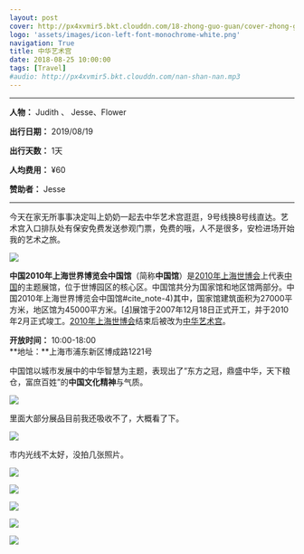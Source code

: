 ```yaml
---
layout: post
cover: http://px4xvmir5.bkt.clouddn.com/18-zhong-guo-guan/cover-zhong-guo-guan.jpg
logo: 'assets/images/icon-left-font-monochrome-white.png'
navigation: True
title: 中华艺术宫
date: 2018-08-25 10:00:00
tags: [Travel]
#audio: http://px4xvmir5.bkt.clouddn.com/nan-shan-nan.mp3
---
```


------

**人物：** Judith 、 Jesse、Flower

**出行日期：** 2019/08/19

**出行天数：** 1天

**人均费用：** ¥60

**赞助者：** Jesse

------

今天在家无所事事决定叫上奶奶一起去中华艺术宫逛逛，9号线换8号线直达。艺术宫入口排队处有保安免费发送参观门票，免费的哦，人不是很多，安检进场开始我的艺术之旅。

![](http://px4xvmir5.bkt.clouddn.com/18-zhong-guo-guan/1001080000003c2jz5227_C_960_10000.jpg)

**中国2010年上海世界博览会中国馆**（简称**中国馆**）是[2010年上海世博会](https://zh.wikipedia.org/wiki/2010年上海世博会)上代表[中国](https://zh.wikipedia.org/wiki/中国)的主题展馆，位于世博园区的核心区。中国馆共分为国家馆和地区馆两部分。中国2010年上海世界博览会中国馆#cite_note-4)其中，国家馆建筑面积为27000平方米，地区馆为45000平方米。[[4\]](https://zh.wikipedia.org/wiki/中国2010年上海世界博览会中国馆#cite_note-xh-5)展馆于2007年12月18日正式开工，并于2010年2月正式竣工。[2010年上海世博会](https://zh.wikipedia.org/wiki/2010年上海世博会)结束后被改为[中华艺术宫](https://zh.wikipedia.org/wiki/中华艺术宫)。

**开放时间：** 10:00-18:00 <br>
**地址：**上海市浦东新区博成路1221号

中国馆以城市发展中的中华智慧为主题，表现出了“东方之冠，鼎盛中华，天下粮仓，富庶百姓”的**中国文化精神**与气质。

![](http://px4xvmir5.bkt.clouddn.com/18-zhong-guo-guan/IMG_0880.jpg)

里面大部分展品目前我还吸收不了，大概看了下。

![](http://px4xvmir5.bkt.clouddn.com/18-zhong-guo-guan/wKgBZ1lTlYCAVRVeAAXNaB37Rwo64.jpeg)

市内光线不太好，没拍几张照片。

![](http://px4xvmir5.bkt.clouddn.com/18-zhong-guo-guan/IMG_0882.jpg)

![](http://px4xvmir5.bkt.clouddn.com/18-zhong-guo-guan/IMG_0881.jpg)

![](http://px4xvmir5.bkt.clouddn.com/18-zhong-guo-guan/IMG_0855.jpg)

![](http://px4xvmir5.bkt.clouddn.com/18-zhong-guo-guan/IMG_0852.jpg)

![](http://px4xvmir5.bkt.clouddn.com/18-zhong-guo-guan/IMG_0856.jpg)

